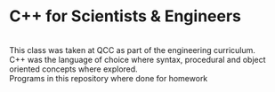 # C++ for Scientists & Engineers

<br> This class was taken at QCC as part of the engineering curriculum. 
<br> C++ was the language of choice where syntax, procedural and object oriented concepts where explored.
<br> Programs in this repository where done for homework